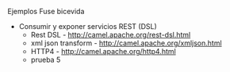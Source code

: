 Ejemplos Fuse bicevida

- Consumir y exponer servicios REST (DSL)
    - Rest DSL - http://camel.apache.org/rest-dsl.html
    - xml json transform - http://camel.apache.org/xmljson.html
    - HTTP4 - http://camel.apache.org/http4.html
    - prueba 5
